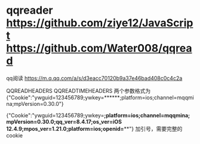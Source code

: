 # qqreader  https://github.com/ziye12/JavaScript  https://github.com/Water008/qqread
qq阅读
https://m.q.qq.com/a/s/d3eacc70120b9a37e46bad408c0c4c2a

QQREADHEADERS QQREADTIMEHEADERS 两个参数格式为
{"Cookie":"ywguid=123456789;ywkey=******;platform=ios;channel=mqqmina;mpVersion=0.30.0"}

{"Cookie":"ywguid=123456789;ywkey=******;platform=ios;channel=mqqmina;mpVersion=0.30.0;qq_ver=8.4.17;os_ver=iOS 12.4.9;mpos_ver=1.21.0;platform=ios;openid=********"}
加引号，需要完整的cookie
